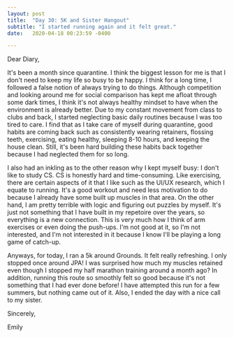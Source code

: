 ```yaml
---
layout: post
title:  "Day 30: 5K and Sister Hangout"
subtitle: "I started running again and it felt great."
date:   2020-04-18 00:23:59 -0400

---
```


Dear Diary,

It's been a month since quarantine. I think the biggest lesson for me is that I don't need to keep my life so busy to be happy. I think for a long time, I followed a false notion of always trying to do things. Although competition and looking around me for social comparison has kept me afloat through some dark times, I think it's not always healthy mindset to have when the environment is already better. Due to my constant movement from class to clubs and back, I started neglecting basic daily routines because I was too tired to care. I find that as I take care of myself during quarantine, good habits are coming back such as consistently wearing retainers, flossing teeth, exercising, eating healthy, sleeping 8-10 hours, and keeping the house clean. Still, it's been hard building these habits back together because I had neglected them for so long.

I also had an inkling as to the other reason why I kept myself busy: I don't like to study CS. CS is honestly hard and time-consuming. Like exercising, there are certain aspects of it that I like such as the UI/UX research, which I equate to running. It's a good workout and need less motivation to do because I already have some built up muscles in that area. On the other hand, I am pretty terrible with logic and figuring out puzzles by myself. It's just not something that I have built in my repetoire over the years, so everything is a new connection. This is very much how I think of arm exercises or even doing the push-ups. I'm not good at it, so I'm not interested, and I'm not interested in it because I know I'll be playing a long game of catch-up. 

Anyways, for today, I ran a 5k around Grounds. It felt really refreshing. I only stopped once around JPA! I was surprised how much my muscles retained even though I stopped my half marathon training around a month ago? In addition, running this route so smoothly felt so good because it's not something that I had ever done before! I have attempted this run for a few summers, but nothing came out of it. Also, I ended the day with a nice call to my sister. 


Sincerely,

Emily